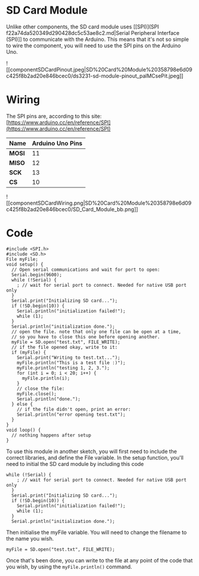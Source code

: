 # SD Card Module

Unlike other components, the SD card module uses [[SPI)](SPI f22a74da520349d290428dc5c53ae8c2.md|Serial Peripheral Interface (SPI)]] to communicate with the Arduino. This means that it's not so simple to wire the component, you will need to use the SPI pins on the Arduino Uno.

![[componentSDCardPinout.jpeg|SD%20Card%20Module%20358798e6d09c425f8b2ad20e846bcec0/ds3231-sd-module-pinout_palMCsePit.jpeg]]

# Wiring

The SPI pins are, according to this site: [https://www.arduino.cc/en/reference/SPI](https://www.arduino.cc/en/reference/SPI)

| Name     | **Arduino Uno Pins** |
| -------- | -------------------- |
| **MOSI** | 11                   |
| **MISO** | 12                   |
| **SCK**  | 13                   |
| **CS**   | 10                   |


![[componentSDCardWiring.png|SD%20Card%20Module%20358798e6d09c425f8b2ad20e846bcec0/SD_Card_Module_bb.png]]

# Code

```arduino
#include <SPI.h>
#include <SD.h>
File myFile;
void setup() {
  // Open serial communications and wait for port to open:
  Serial.begin(9600);
  while (!Serial) {
    ; // wait for serial port to connect. Needed for native USB port only
  }
  Serial.print("Initializing SD card...");
  if (!SD.begin(10)) {
    Serial.println("initialization failed!");
    while (1);
  }
  Serial.println("initialization done.");
  // open the file. note that only one file can be open at a time,
  // so you have to close this one before opening another.
  myFile = SD.open("test.txt", FILE_WRITE);
  // if the file opened okay, write to it:
  if (myFile) {
    Serial.print("Writing to test.txt...");
    myFile.println("This is a test file :)");
    myFile.println("testing 1, 2, 3.");
    for (int i = 0; i < 20; i++) {
      myFile.println(i);
    }
    // close the file:
    myFile.close();
    Serial.println("done.");
  } else {
    // if the file didn't open, print an error:
    Serial.println("error opening test.txt");
  }
}
void loop() {
  // nothing happens after setup
}
```

To use this module in another sketch, you will first need to include the correct libraries, and define the File variable. In the setup function, you'll need to initial the SD card module by including this code

```arduino
while (!Serial) {
    ; // wait for serial port to connect. Needed for native USB port only
  }
  Serial.print("Initializing SD card...");
  if (!SD.begin(10)) {
    Serial.println("initialization failed!");
    while (1);
  }
  Serial.println("initialization done.");
```

Then initialise the myFile variable. You will need to change the filename to the name you wish.

```arduino
myFile = SD.open("test.txt", FILE_WRITE);
```

Once that's been done, you can write to the file at any point of the code that you wish, by using the `myFile.println()` command.